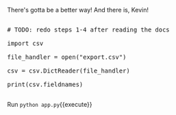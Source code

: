 There's gotta be a better way! And there is, Kevin!

<pre class="file" data-filename="app.py" data-target="replace">

# TODO: redo steps 1-4 after reading the docs

import csv

file_handler = open("export.csv")

csv = csv.DictReader(file_handler)

print(csv.fieldnames)

</pre>

Run `python app.py`{{execute}}